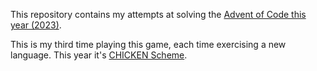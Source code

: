This repository contains my attempts at solving
the [Advent of Code this year (2023)][1].

This is my third time playing this game, each time exercising a new
language. This year it's [CHICKEN Scheme][2].

[1]: https://adventofcode.com/2023/events "Events - Advent of Code 2023"
[2]: https://call-cc.org/ "CHICKEN Scheme"
